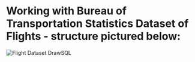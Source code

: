 # Working with Bureau of Transportation Statistics Dataset of Flights - structure pictured below:

![Flight Dataset DrawSQL](./images/flight_drawsqljpg)

